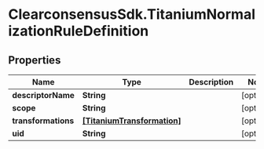 # ClearconsensusSdk.TitaniumNormalizationRuleDefinition

## Properties

Name | Type | Description | Notes
------------ | ------------- | ------------- | -------------
**descriptorName** | **String** |  | [optional] 
**scope** | **String** |  | [optional] 
**transformations** | [**[TitaniumTransformation]**](TitaniumTransformation.md) |  | [optional] 
**uid** | **String** |  | [optional] 


